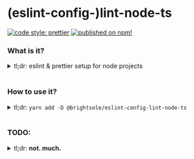 # (eslint-config-)lint-node-ts

[![code style: prettier](https://img.shields.io/badge/code_style-prettier-ff69b4.svg?style=flat-square)](https://github.com/prettier/prettier) [![published on npm!](https://raw.githubusercontent.com/one19/project-status/master/cache/lint-node-ts/npm.svg?sanitize=true)](https://www.npmjs.com/package/@brightsole/eslint-config-lint-node-ts)

### What is it?
<details>
<summary>tl;dr: eslint & prettier setup for node projects</summary>
<br />

A thin wrapper around `@brightsole/lint-node` that supports `ts`

</details>
<br/>

### How to use it?
<details>
<summary>
  tl;dr: <code>yarn add -D @brightsole/eslint-config-lint-node-ts</code>
</summary>
<br />
After the install, you need to extend the eslint setup by adding an `.eslintrc` file with the following contents:

```json
  {
    "extends": "@brightsole/lint-node-ts"
  }
```

Then, all that's left is to add a script for linting, like the one in this repo:
```json
  ...
  "scripts": { "lint": "eslint . --fix" },
  ...
```

##### That's pretty much it

</details>
<br/>

### TODO:
<details>
<summary>tl;dr: <strong>not. much.</strong></summary>
<br />

1. add it to project-status
2. generate a couple badges

</details>
<br/>